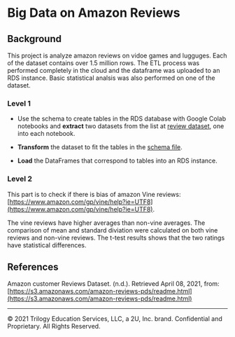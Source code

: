 # Big Data on Amazon Reviews

## Background

This project is analyze amazon reviews on vidoe games and lugguges. Each of the dataset contains over 1.5 million rows. The ETL process was performed completely in the cloud and the dataframe was uploaded to an RDS instance. Basic statistical analsis was also performed on one of the dataset.

### Level 1

* Use the schema to create tables in the RDS database with Google Colab notebooks and **extract** two datasets from the list at [review dataset](https://s3.amazonaws.com/amazon-reviews-pds/tsv/index.txt), one into each notebook.

* **Transform** the dataset to fit the tables in the [schema file](Resources/schema.sql).

* **Load** the DataFrames that correspond to tables into an RDS instance. 

### Level 2 

This part is to check if there is bias of amazon Vine reviews: [https://www.amazon.com/gp/vine/help?ie=UTF8](https://www.amazon.com/gp/vine/help?ie=UTF8).

The vine reviews have higher averages than non-vine averages. The comparison of mean and standard diviation were calculated on both vine reviews and non-vine reviews. The t-test results shows that the two ratings have statistical differences.


## References

Amazon customer Reviews Dataset. (n.d.). Retrieved April 08, 2021, from: [https://s3.amazonaws.com/amazon-reviews-pds/readme.html](https://s3.amazonaws.com/amazon-reviews-pds/readme.html)

- - -

© 2021 Trilogy Education Services, LLC, a 2U, Inc. brand. Confidential and Proprietary. All Rights Reserved.
